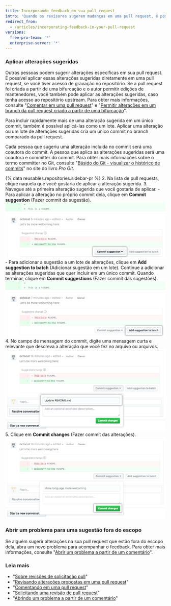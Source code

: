 ```yaml
---
title: Incorporando feedback em sua pull request
intro: 'Quando os revisores sugerem mudanças em uma pull request, é possível incorporar automaticamente as alterações na pull request ou abrir um problema para monitorar sugestões fora do escopo.'
redirect_from:
  - /articles/incorporating-feedback-in-your-pull-request
versions:
  free-pro-team: '*'
  enterprise-server: '*'
---
```


### Aplicar alterações sugeridas

Outras pessoas podem sugerir alterações específicas em sua pull request. É possível aplicar essas alterações sugeridas diretamente em uma pull request, se você tiver acesso de gravação no repositório. Se a pull request foi criada a partir de uma bifurcação e o autor permitir edições de mantenedores, você também pode aplicar as alterações sugeridas, caso tenha acesso ao repositório upstream. Para obter mais informações, consulte "[Comentar em uma pull request](/github/collaborating-with-issues-and-pull-requests/commenting-on-a-pull-request)" e "[Permitir alterações em um branch da pull request criado a partir de uma bifurcação](/github/collaborating-with-issues-and-pull-requests/allowing-changes-to-a-pull-request-branch-created-from-a-fork)".

Para incluir rapidamente mais de uma alteração sugerida em um único commit, também é possível aplicá-las como um lote. Aplicar uma alteração ou um lote de alterações sugeridas cria um único commit no branch comparado da pull request.

Cada pessoa que sugeriu uma alteração incluída no commit será uma coautora do commit. A pessoa que aplica as alterações sugeridas será uma coautora e committer do commit. Para obter mais informações sobre o termo committer no Git, consulte "[Básido do Git - visualizar o histórico de commits](https://git-scm.com/book/en/v2/Git-Basics-Viewing-the-Commit-History)" no site do livro _Pro Git_.

{% data reusables.repositories.sidebar-pr %}
2. Na lista de pull requests, clique naquela que você gostaria de aplicar a alteração sugerida.
3. Navegue até a primeira alteração sugerida que você gostaria de aplicar.
    - Para aplicar a alteração no próprio commit dela, clique em **Commit suggestion** (Fazer commit da sugestão). ![Botão Commit suggestion (Fazer commit de sugestão)](/assets/images/help/pull_requests/commit-suggestion-button.png)
    - Para adicionar a sugestão a um lote de alterações, clique em **Add suggestion to batch** (Adicionar sugestão em um lote). Continue a adicionar as alterações sugeridas que quer incluir em um único commit. Quando terminar, clique em **Commit suggestions** (Fazer commit das sugestões). ![Botão Add suggestion to batch (Adicionar sugestão em um lote)](/assets/images/help/pull_requests/add-suggestion-to-batch.png)
4. No campo de mensagem do commit, digite uma mensagem curta e relevante que descreva a alteração que você fez no arquivo ou arquivos. ![Campo Commit message (Mensagem do commit)](/assets/images/help/pull_requests/suggested-change-commit-message-field.png)
5. Clique em **Commit changes** (Fazer commit das alterações). ![Botão Commit changes (Fazer commit de alterações)](/assets/images/help/pull_requests/commit-changes-button.png)

### Abrir um problema para uma sugestão fora do escopo

Se alguém sugerir alterações na sua pull request que estão fora do escopo dela, abra um novo problema para acompanhar o feedback. Para obter mais informações, consulte "[Abrir um problema a partir de um comentário](/github/managing-your-work-on-github/opening-an-issue-from-a-comment)".

### Leia mais

- "[Sobre revisões de solicitação pull](/github/collaborating-with-issues-and-pull-requests/about-pull-request-reviews)"
- "[Revisando alterações propostas em uma pull request](/github/collaborating-with-issues-and-pull-requests/reviewing-proposed-changes-in-a-pull-request)"
- "[Comentando em uma pull request](/github/collaborating-with-issues-and-pull-requests/commenting-on-a-pull-request)"
- "[Solicitando uma revisão de pull request](/github/collaborating-with-issues-and-pull-requests/requesting-a-pull-request-review)"
- "[Abrindo um problema a partir de um comentário](/github/managing-your-work-on-github/opening-an-issue-from-a-comment)"
